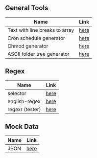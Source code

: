 ## General Tools

| Name                           | Link                                  |
| ------------------------------ | ------------------------------------- |
| Text with line breaks to array | [here](https://arraythis.com/)        |
| Cron schedule generator        | [here](https://crontab.guru/)         |
| Chmod generator                | [here](https://chmodcommand.com/)     |
| ASCII folder tree generator    | [here](https://tree.nathanfriend.io/) |

## Regex

| Name            | Link                                                             |
| --------------- | ---------------------------------------------------------------- |
| selector        | [here](https://regex-generator.olafneumann.org/)                 |
| english-regex   | [here](https://itsallbinary.com/simply-regex/regex-builder-tool) |
| regexr (tester) | [here](https://regexr.com/)                                      |

## Mock Data

| Name | Link                                    |
| ---- | --------------------------------------- |
| JSON | [here](https://app.json-generator.com/) |
